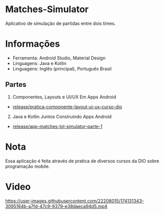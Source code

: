 # Matches-Simulator
Aplicativo de simulação de partidas entre dois times.

# Informações
 - Ferramenta: Android Studio, Material Design
 - Linguagens: Java e Kotlin
 - Linguagens: Inglês (principal), Português Brasil

## Partes
1. Componentes, Layouts e UI/UX Em Apps Android
 - [release/pratica-componente-layout-ui-ux-curso-dio](https://github.com/BrunoCezarGuimaraes/Matches-Simulator/tree/release/pratica-componente-layout-ui-ux-curso-dio)
2. Java e Kotlin Juntos Construindo Apps Android
 - [release/app-matches-lol-simulator-parte-1](https://github.com/BrunoCezarGuimaraes/Matches-Simulator/tree/release/app-matches-lol-simulator-parte-1)

# Nota
Essa aplicação é feita através de pratica de diversos cursos da DIO sobre programação mobile.

# Video
https://user-images.githubusercontent.com/22208015/174131343-3095164b-a7fd-47c9-9379-e38daeca94d5.mp4
